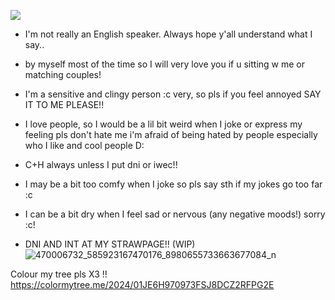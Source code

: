 ![](https://komarev.com/ghpvc/?username=miudacat&color=red)

- I'm not really an English speaker. Always hope y'all understand what I say..

- by myself most of the time so I will very love you if u sitting w me or matching couples! 

- I'm a sensitive and clingy person :c very, so pls if you feel annoyed SAY IT TO ME PLEASE!!

- I love people, so I would be a lil bit weird when I joke or express my feeling pls don't hate me i'm afraid of being hated by people especially who I like and cool people D:

- C+H always unless I put dni or iwec!!

- I may be a bit too comfy when I joke so pls say sth if my jokes go too far :c 

- I can be a bit dry when I feel sad or nervous (any negative moods!) sorry :c! 

- DNI AND INT AT MY STRAWPAGE!! (WIP) ![470006732_585923167470176_8980655733663677084_n](https://github.com/user-attachments/assets/e0e3fde7-52e6-4508-8ee2-2955f1eb7576)



Colour my tree pls X3 !!
https://colormytree.me/2024/01JE6H970973FSJ8DCZ2RFPG2E

